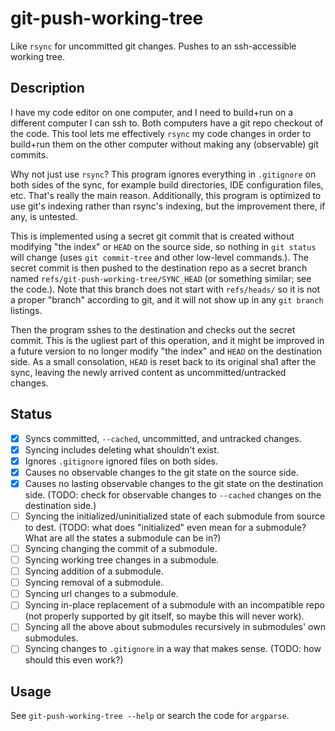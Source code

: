 # git-push-working-tree

Like `rsync` for uncommitted git changes. Pushes to an ssh-accessible working tree.

## Description

I have my code editor on one computer, and I need to build+run on a different computer I can ssh to. Both computers have a git repo checkout of the code. This tool lets me effectively `rsync` my code changes in order to build+run them on the other computer without making any (observable) git commits.

Why not just use `rsync`? This program ignores everything in `.gitignore` on both sides of the sync, for example build directories, IDE configuration files, etc. That's really the main reason. Additionally, this program is optimized to use git's indexing rather than rsync's indexing, but the improvement there, if any, is untested.

This is implemented using a secret git commit that is created without modifying "the index" or `HEAD` on the source side, so nothing in `git status` will change (uses `git commit-tree` and other low-level commands.). The secret commit is then pushed to the destination repo as a secret branch named `refs/git-push-working-tree/SYNC_HEAD` (or something similar; see the code.). Note that this branch does not start with `refs/heads/` so it is not a proper "branch" according to git, and it will not show up in any `git branch` listings.

Then the program sshes to the destination and checks out the secret commit. This is the ugliest part of this operation, and it might be improved in a future version to no longer modify "the index" and `HEAD` on the destination side. As a small consolation, `HEAD` is reset back to its original sha1 after the sync, leaving the newly arrived content as uncommitted/untracked changes.

## Status

* [x] Syncs committed, `--cached`, uncommitted, and untracked changes.
* [x] Syncing includes deleting what shouldn't exist.
* [x] Ignores `.gitignore` ignored files on both sides.
* [x] Causes no observable changes to the git state on the source side.
* [x] Causes no lasting observable changes to the git state on the destination side. (TODO: check for observable changes to `--cached` changes on the destination side.)
* [ ] Syncing the initialized/uninitialized state of each submodule from source to dest. (TODO: what does "initialized" even mean for a submodule? What are all the states a submodule can be in?)
* [ ] Syncing changing the commit of a submodule.
* [ ] Syncing working tree changes in a submodule.
* [ ] Syncing addition of a submodule.
* [ ] Syncing removal of a submodule.
* [ ] Syncing url changes to a submodule.
* [ ] Syncing in-place replacement of a submodule with an incompatible repo (not properly supported by git itself, so maybe this will never work).
* [ ] Syncing all the above about submodules recursively in submodules' own submodules.
* [ ] Syncing changes to `.gitignore` in a way that makes sense. (TODO: how should this even work?)

## Usage

See `git-push-working-tree --help` or search the code for `argparse`.
